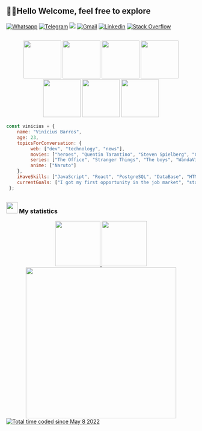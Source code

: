 ## 🧙‍♂Hello Welcome, feel free to explore 

<a href="http://api.whatsapp.com/send?1=pt_BR&phone=5591998103519" target="_blank"><img alt="Whatsapp" src="https://img.shields.io/badge/WhatsApp-25D366?style=for-the-badge&logo=whatsapp&logoColor=white" /></a>  <a href="https://t.me/Vinitavares9" target="_blank"><img alt="Telegram" src="https://img.shields.io/badge/Telegram-2CA5E0?style=for-the-badge&logo=telegram&logoColor=white" /></a> <a href="https://discord.com/channels/@me" target="_blank"><img src="https://img.shields.io/badge/Discord-7289DA?style=for-the-badge&logo=discord&logoColor=white" target="_blank"></a> <a href="https://mail.google.com/mail/u/vinciustavaresbarros1@gmail.com" target="_blank"><img alt="Gmail" src="https://img.shields.io/badge/Gmail-D14836?style=for-the-badge&logo=gmail&logoColor=white" /></a> <a href="https://www.linkedin.com/in/vinícius-barros-/" target="_blank"><img alt="Linkedin" src="https://img.shields.io/badge/LinkedIn-0077B5?style=for-the-badge&logo=linkedin&logoColor=white" /></a> <a href="https://pt.stackoverflow.com/users/287568/progbarros" target="_blank"><img alt="Stack Overflow" src="https://img.shields.io/badge/Stack_Overflow-FE7A16?style=for-the-badge&logo=stack-overflow&logoColor=white" /></a>

##

<div align="center">
  <img src="https://media.giphy.com/media/l41JU9pUyosHzWyuQ/giphy.gif" width="100"> <img src="https://media.giphy.com/media/IwAZ6dvvvaTtdI8SD5/giphy.gif" width="100"> <img src="https://media.giphy.com/media/WRjIvSgSRJJFS/giphy.gif" width="100"> <img src="https://media.giphy.com/media/cOKjNdJDbqNCm4n0Jm/giphy.gif" width="100"> <img src="https://media.giphy.com/media/gF1dTaO23Yedi/giphy.gif" width="100"> <img src="https://media.giphy.com/media/pVBtMjvnSmFhY9WqMp/giphy.gif" width="100"> <img src="https://media.giphy.com/media/26BRR6KHSH6Pd9C12/giphy.gif" width="100">
</div>

```javascript
const vinicius = {
    name: "Vinícius Barros",
    age: 23,
    topicsForConversation: {
         web: ["dev", "technology", "news"],
         movies: ["heroes", "Quentin Tarantino", "Steven Spielberg", "Christopher Nolan", "Lord of the Rings", "Star Wars"],
         series: ["The Office", "Stranger Things", "The boys", "WandaVison", "Cobra Kai", "Mother Family"],
         anime: ["Naruto"]
    },
    iHaveSkills: ["JavaScript", "React", "PostgreSQL", "DataBase", "HTML", "CSS", "GIT"],
    currentGoals: ["I got my first opportunity in the job market", "start and end the '#100DaysofCSS' ou '#100DaysofCode'"]
 };
 ```
##

### <img src="https://media.giphy.com/media/IiHtE9KJTiiu6XOsEP/giphy.gif" width="30"> My statistics
<div align="center" display="flex">
  <div display="flex" flex-direction="column">
  <a href="https://github.com/Vinicius-Marcelo">
  <img height="120em" src="https://github-readme-stats.vercel.app/api?username=Vinicius-Marcelo&show_icons=true&theme=onedark&include_all_commits=true&count_private=true"/>
  <img height="120em" src="https://github-readme-stats.vercel.app/api/top-langs/?username=Vinicius-Marcelo&layout=compact&langs_count=7&theme=onedark"/>
</div>
  <img src="https://media.giphy.com/media/gH6jM4xcOCEyRCYKpT/giphy.gif" width="400">
</div>
  <a href="https://wakatime.com/@c1ede62c-c631-4a9f-8a27-01ffe9cb4503"><img src="https://wakatime.com/badge/user/c1ede62c-c631-4a9f-8a27-01ffe9cb4503.svg" alt="Total     time coded since May 8 2022" /></a>
 
